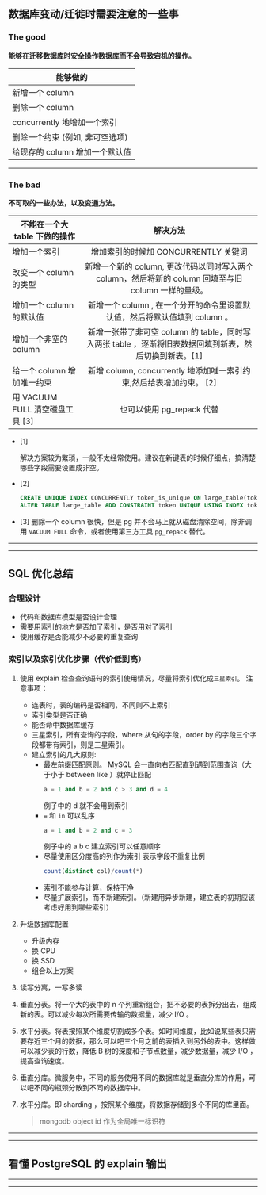
## 数据库变动/迁徙时需要注意的一些事

### The good

**能够在迁移数据库时安全操作数据库而不会导致宕机的操作。**

| 能够做的 |
| ----------- |
| 新增一个 column |
| 删除一个 column |
| concurrently 地增加一个索引 |
| 删除一个约束 (例如, 非可空选项) |
| 给现存的 column 增加一个默认值 |

---

### The bad

**不可取的一些办法，以及变通方法。**

| 不能在一个大 table 下做的操作         |    解决方法     |
| ------------------------------------- | :-------------: |
| 增加一个索引                          |  增加索引的时候加 CONCURRENTLY 关键词 | 
| 改变一个 column 的类型                |  新增一个新的 column, 更改代码以同时写入两个 column，然后将新的 column 回填至与旧 column 一样的量级。|
| 增加一个 column 的默认值              |  新增一个 column , 在一个分开的命令里设置默认值，然后将默认值填到 column 。 |
| 增加一个非空的 column                 |  新增一张带了非可空 column 的 table，同时写入两张 table ，逐渐将旧表数据回填到新表，然后切换到新表。[1] |
| 给一个 column 增加唯一约束            |  新增 column, concurrently 地添加唯一索引约束,然后给表增加约束。 [2] |
| 用 VACUUM FULL 清空磁盘工具 [3]           |  也可以使用 pg\_repack 代替 |


* [1] 

  解决方案较为繁琐，一般不太经常使用。建议在新键表的时候仔细点，搞清楚哪些字段需要设置成非空。

* [2] 
  ``` sql
  CREATE UNIQUE INDEX CONCURRENTLY token_is_unique ON large_table(token); 
  ALTER TABLE large_table ADD CONSTRAINT token UNIQUE USING INDEX token_is_unique;
  ```

* [3]
  删除一个 column 很快，但是 pg 并不会马上就从磁盘清除空间，除非调用 `VACUUM FULL` 命令，或者使用第三方工具 `pg_repack` 替代。


---
---

## SQL 优化总结

### 合理设计

* 代码和数据库模型是否设计合理
* 需要用索引的地方是否加了索引，是否用对了索引
* 使用缓存是否能减少不必要的重复查询

### 索引以及索引优化步骤（代价低到高）

  1. 使用 explain 检查查询语句的索引使用情况，尽量将索引优化成`三星索引`。
     注意事项：
       * 连表时，表的编码是否相同，不同则不上索引
       * 索引类型是否正确
       * 能否命中数据库缓存
       * 三星索引，所有查询的字段，where 从句的字段，order by 的字段三个字段都带有索引，则是三星索引。
       * 建立索引的几大原则:
          * 最左前缀匹配原则。
            MySQL 会一直向右匹配直到遇到范围查询（大于小于 between like ）就停止匹配
            ```sql
            a = 1 and b = 2 and c > 3 and d = 4 
            ```
            例子中的 d 就不会用到索引
          * `=` 和 `in` 可以乱序
             ```sql
             a = 1 and b = 2 and c = 3
             ```
             例子中的 a b c 建立索引可以任意顺序
          * 尽量使用区分度高的列作为索引
            表示字段不重复比例
            ```sql
            count(distinct col)/count(*)
            ```
          * 索引不能参与计算，保持干净
          * 尽量扩展索引，而不新建索引。（新建用异步新建，建立表的初期应该考虑好用到哪些索引）

  2. 升级数据库配置
     * 升级内存
     * 换 CPU 
     * 换 SSD
     * 组合以上方案

  3. 读写分离，一写多读

  4. 垂直分表。将一个大的表中的 n 个列重新组合，把不必要的表拆分出去，组成新的表。可以减少每次所需要传输的数据量，减少 I/O 。

  5. 水平分表。将表按照某个维度切割成多个表。如时间维度，比如说某些表只需要存近三个月的数据，那么可以吧三个月之前的表插入到另外的表中。这样做可以减少表的行数，降低 B 树的深度和子节点数量，减少数据量，减少 I/O ，提高查询速度。

  6. 垂直分库。微服务中，不同的服务使用不同的数据库就是垂直分库的作用，可以吧不同的瓶颈分散到不同的数据库中。

  7. 水平分库。即 sharding ，按照某个维度，将数据存储到多个不同的库里面。
     > mongodb object id 作为全局唯一标识符


---
---

## 看懂 PostgreSQL 的 explain 输出


---
---


